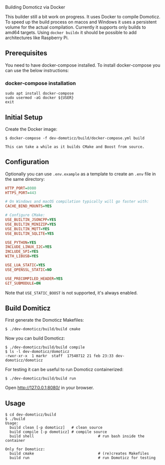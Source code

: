 Building Domoticz via Docker

This builder still a bit work on progress. It uses Docker to compile Domoticz. To speed up the build process on macos and Windows it uses a persistent volume for the actual compilation. Currently it supports only builds to amd64 targets. Using `docker buildx` it should be possible to add architectures like Raspberry Pi.

## Prerequisites
You need to have docker-compose installed.
To install docker-compose you can use the below instructions:

### docker-compose installation ###
```shell
sudo apt install docker-compose
sudo usermod -aG docker ${USER}
exit
```

## Initial Setup

Create the Docker image:

```shell
$ docker-compose -f dev-domoticz/build/docker-compose.yml build
```

`This can take a while as it builds CMake and Boost from source.`

## Configuration
Optionally you can use `.env.example` as a template to create an `.env` file in the same directory:

```ini
HTTP_PORT=8080
HTTPS_PORT=443

# On Windows and macOS compilation typically will go faster with:
CACHE_BIND_MOUNTS=YES

# Configure CMake:
USE_BUILTIN_JSONCPP=YES
USE_BUILTIN_MINIZIP=YES
USE_BUILTIN_MQTT=YES
USE_BUILTIN_SQLITE=YES

USE_PYTHON=YES
INCLUDE_LINUX_I2C=YES
INCLUDE_SPI=YES
WITH_LIBUSB=YES

USE_LUA_STATIC=YES
USE_OPENSSL_STATIC=NO

USE_PRECOMPILED_HEADER=YES
GIT_SUBMODULE=ON
```

Note that `USE_STATIC_BOOST` is not supported, it's always enabled.



## Build Domiticz

First generate the Domoticz Makefiles:

```shell
$ ./dev-domoticz/build/build cmake
```

Now you can build Domoticz:

```shell
$ ./dev-domoticz/build/build compile
$ ls -l dev-domoticz/domoticz
-rwxr-xr-x  1 markr  staff  17540712 21 feb 23:33 dev-domoticz/domoticz
```

For testing it can be useful to run Domoticz containerized:

```shell
$ ./dev-domoticz/build/build run
```

Open http://127.0.0.1:8080/ in your browser.


## Usage

```shell
$ cd dev-domoticz/build
$ ./build
Usage:
  build clean [-p domoticz]   # clean source
  build compile [-p domoticz] # compile source
  build shell                             # run bash inside the container

Only for Domoticz:
  build cmake                             # (re)creates Makefiles
  build run                               # run Domoticz for testing

```
